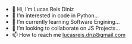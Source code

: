 - 👋 Hi, I’m Lucas Reis Diniz
- 👀 I’m interested in code in Python...
- 🌱 I’m currently learning Software Engining...
- 💞️ I’m looking to collaborate on JS Projects...
- 📫 How to reach me lucasreis.dnz@gmail.com

<!---
CodedByLucke/CodedByLucke is a ✨ special ✨ repository because its `README.md` (this file) appears on your GitHub profile.
You can click the Preview link to take a look at your changes.
--->
